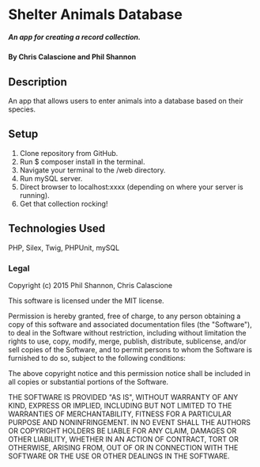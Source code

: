 # Shelter Animals Database

##### An app for creating a record collection.

#### By Chris Calascione and Phil Shannon

## Description

An app that allows users to enter animals into a database based on their species.

## Setup

1. Clone repository from GitHub.
2. Run $ composer install in the terminal.
3. Navigate your terminal to the /web directory.
4. Run mySQL server.
5. Direct browser to localhost:xxxx (depending on where your server is running).
6. Get that collection rocking!

## Technologies Used

PHP, Silex, Twig, PHPUnit, mySQL

### Legal

Copyright (c) 2015 Phil Shannon, Chris Calascione

This software is licensed under the MIT license.

Permission is hereby granted, free of charge, to any person obtaining a copy
of this software and associated documentation files (the "Software"), to deal
in the Software without restriction, including without limitation the rights
to use, copy, modify, merge, publish, distribute, sublicense, and/or sell
copies of the Software, and to permit persons to whom the Software is
furnished to do so, subject to the following conditions:

The above copyright notice and this permission notice shall be included in
all copies or substantial portions of the Software.

THE SOFTWARE IS PROVIDED "AS IS", WITHOUT WARRANTY OF ANY KIND, EXPRESS OR
IMPLIED, INCLUDING BUT NOT LIMITED TO THE WARRANTIES OF MERCHANTABILITY,
FITNESS FOR A PARTICULAR PURPOSE AND NONINFRINGEMENT. IN NO EVENT SHALL THE
AUTHORS OR COPYRIGHT HOLDERS BE LIABLE FOR ANY CLAIM, DAMAGES OR OTHER
LIABILITY, WHETHER IN AN ACTION OF CONTRACT, TORT OR OTHERWISE, ARISING FROM,
OUT OF OR IN CONNECTION WITH THE SOFTWARE OR THE USE OR OTHER DEALINGS IN
THE SOFTWARE.
